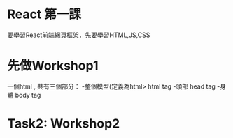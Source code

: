# React 第一課
要學習React前端網頁框架，先要學習HTML,JS,CSS

# 先做Workshop1
一個html , 共有三個部分：
  -整個模型(定義為html> html tag <html></html>
  -頭部 head tag <head></head>
  -身體 body tag <body></body>
# Task2: Workshop2